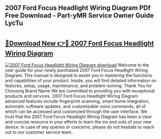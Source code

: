 ## 2007 Ford Focus Headlight Wiring Diagram PDf Free Download - Part-yMR Service Owner Guide LycTu

# <h2><a href="http://dftsml5.blite.top/?on=2007+Ford+Focus+Headlight+Wiring+Diagram">🔗Download New 👉🔴 2007 Ford Focus Headlight Wiring Diagram</a></h2>

[![2007 Ford Focus Headlight Wiring Diagram download](https://i.imgur.com/lujVjoI.png)](http://dftsml5.blite.top/?on=2007+Ford+Focus+Headlight+Wiring+Diagram)
Welcome to the user guide for your newly purchased 2007 Ford Focus Headlight Wiring Diagram. This manual is designed to assist you in mastering the functions and capabilities of your product. Inside, you will find detailed information on features, setup, usage, maintenance, and problem-solving. Thank You for Choosing Brand Name We are committed to providing you with exceptional products and services. 2007 Ford Focus Headlight Wiring Diagram advanced features include fingerprint scanning, smart home integration, automatic software updates, and customizable voice commands, all of which can be accessed and customized through the user interface. We trust that the 2007 Ford Focus Headlight Wiring Diagram has been a clear and concise resource in your efforts to learn the ins and outs of your new device. In case of any queries or concerns, please do not hesitate to reach out to our customer service team.
